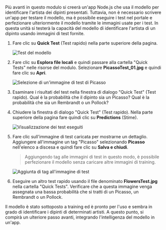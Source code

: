 Più avanti in questo modulo si creerà un'app Node.js che usa il modello per identificare l'artista dei dipinti presentati. Tuttavia, non è necessario scrivere un'app per testare il modello, ma è possibile eseguire i test nel portale e perfezionare ulteriormente il modello tramite le immagini usate per i test. In questa unità si testerà la capacità del modello di identificare l'artista di un dipinto usando immagini di test fornite.

1. Fare clic su **Quick Test** (Test rapido) nella parte superiore della pagina.

    ![Test del modello](../media-draft/4-portal-click-quick-test.png)

1. Fare clic su **Esplora file locali** e quindi passare alla cartella "Quick Tests" nelle risorse del modulo. Selezionare **PicassoTest_01.jpg** e quindi fare clic su **Apri**.

    ![Selezione di un'immagine di test di Picasso](../media-draft/4-portal-select-test-01.png)

1. Esaminare i risultati del test nella finestra di dialogo "Quick Test" (Test rapido). Qual è la probabilità che il dipinto sia un Picasso? Qual è la probabilità che sia un Rembrandt o un Pollock?

1. Chiudere la finestra di dialogo "Quick Test" (Test rapido). Nella parte superiore della pagina fare quindi clic su **Predictions** (Stime).

    ![Visualizzazione dei test eseguiti](../media-draft/4-portal-select-predictions.png)

1. Fare clic sull'immagine di test caricata per mostrarne un dettaglio. Aggiungere all'immagine un tag "Picasso" selezionando **Picasso** nell'elenco a discesa e quindi fare clic su **Salva e chiudi**.

    > Aggiungendo tag alle immagini di test in questo modo, è possibile perfezionare il modello senza caricare altre immagini di training.
 
    ![Aggiunta di tag all'immagine di test](../media-draft/4-tag-test-image.png)

1. Eseguire un altro test rapido usando il file denominato **FlowersTest.jpg** nella cartella "Quick Tests". Verificare che a questa immagine venga assegnata una bassa probabilità che si tratti di un Picasso, un Rembrandt o un Pollock.

Il modello è stato sottoposto a training ed è pronto per l'uso e sembra in grado di identificare i dipinti di determinati artisti. A questo punto, si compirà un ulteriore passo avanti, integrando l'intelligenza del modello in un'app.